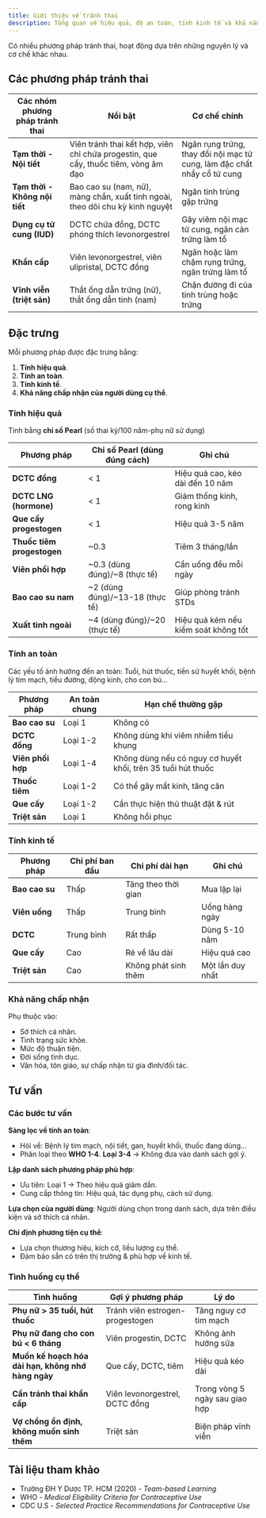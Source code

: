 ```yaml
---
title: Giới thiệu về tránh thai
description: Tổng quan về hiệu quả, độ an toàn, tính kinh tế và khả năng chấp nhận của các phương pháp tránh thai.
---
```


Có nhiều phương pháp tránh thai, hoạt động dựa trên những nguyên lý và cơ chế khác nhau.

## Các phương pháp tránh thai

| Các nhóm phương pháp tránh thai | Nổi bật                                                                            | Cơ chế chính                                                            |
| ------------------------------- | ---------------------------------------------------------------------------------- | ----------------------------------------------------------------------- |
| **Tạm thời - Nội tiết**         | Viên tránh thai kết hợp, viên chỉ chứa progestin, que cấy, thuốc tiêm, vòng âm đạo | Ngăn rụng trứng, thay đổi nội mạc tử cung, làm đặc chất nhầy cổ tử cung |
| **Tạm thời - Không nội tiết**   | Bao cao su (nam, nữ), màng chắn, xuất tinh ngoài, theo dõi chu kỳ kinh nguyệt      | Ngăn tinh trùng gặp trứng                                               |
| **Dụng cụ tử cung (IUD)**       | DCTC chứa đồng, DCTC phóng thích levonorgestrel                                    | Gây viêm nội mạc tử cung, ngăn cản trứng làm tổ                         |
| **Khẩn cấp**                    | Viên levonorgestrel, viên ulipristal, DCTC đồng                                    | Ngăn hoặc làm chậm rụng trứng, ngăn trứng làm tổ                        |
| **Vĩnh viễn (triệt sản)**       | Thắt ống dẫn trứng (nữ), thắt ống dẫn tinh (nam)                                   | Chặn đường đi của tinh trùng hoặc trứng                                 |

## Đặc trưng

Mỗi phương pháp được đặc trưng bằng:

1. **Tính hiệu quả**.
2. **Tính an toàn**.
3. **Tính kinh tế**.
4. **Khả năng chấp nhận của người dùng cụ thể**.

### Tính hiệu quả

Tính bằng **chỉ số Pearl** (số thai kỳ/100 năm-phụ nữ sử dụng)

| Phương pháp                | Chỉ số Pearl (dùng đúng cách)   | Ghi chú                              |
| -------------------------- | ------------------------------- | ------------------------------------ |
| **DCTC đồng**              | < 1                             | Hiệu quả cao, kéo dài đến 10 năm     |
| **DCTC LNG (hormone)**     | < 1                             | Giảm thống kinh, rong kinh           |
| **Que cấy progestogen**    | < 1                             | Hiệu quả 3-5 năm                     |
| **Thuốc tiêm progestogen** | ~0.3                            | Tiêm 3 tháng/lần                     |
| **Viên phối hợp**          | ~0.3 (dùng đúng)/~8 (thực tế)   | Cần uống đều mỗi ngày                |
| **Bao cao su nam**         | ~2 (dùng đúng)/~13-18 (thực tế) | Giúp phòng tránh STDs                |
| **Xuất tinh ngoài**        | ~4 (dùng đúng)/~20 (thực tế)    | Hiệu quả kém nếu kiểm soát không tốt |

### Tính an toàn

Các yếu tố ảnh hưởng đến an toàn: Tuổi, hút thuốc, tiền sử huyết khối, bệnh lý tim mạch, tiểu đường, động kinh, cho con bú...

| Phương pháp       | An toàn chung | Hạn chế thường gặp                                           |
| ----------------- | ------------- | ------------------------------------------------------------ |
| **Bao cao su**    | Loại 1        | Không có                                                     |
| **DCTC đồng**     | Loại 1-2      | Không dùng khi viêm nhiễm tiểu khung                         |
| **Viên phối hợp** | Loại 1-4      | Không dùng nếu có nguy cơ huyết khối, trên 35 tuổi hút thuốc |
| **Thuốc tiêm**    | Loại 1-2      | Có thể gây mất kinh, tăng cân                                |
| **Que cấy**       | Loại 1-2      | Cần thực hiện thủ thuật đặt & rút                            |
| **Triệt sản**     | Loại 1        | Không hồi phục                                               |

### Tính kinh tế

| Phương pháp    | Chi phí ban đầu | Chi phí dài hạn      | Ghi chú          |
| -------------- | --------------- | -------------------- | ---------------- |
| **Bao cao su** | Thấp            | Tăng theo thời gian  | Mua lặp lại      |
| **Viên uống**  | Thấp            | Trung bình           | Uống hàng ngày   |
| **DCTC**       | Trung bình      | Rất thấp             | Dùng 5-10 năm    |
| **Que cấy**    | Cao             | Rẻ về lâu dài        | Hiệu quả cao     |
| **Triệt sản**  | Cao             | Không phát sinh thêm | Một lần duy nhất |

### Khả năng chấp nhận

Phụ thuộc vào:

- Sở thích cá nhân.
- Tình trạng sức khỏe.
- Mức độ thuận tiện.
- Đời sống tình dục.
- Văn hóa, tôn giáo, sự chấp nhận từ gia đình/đối tác.

## Tư vấn

### Các bước tư vấn

**Sàng lọc về tính an toàn**:

- Hỏi về: Bệnh lý tim mạch, nội tiết, gan, huyết khối, thuốc đang dùng...
- Phân loại theo **WHO 1-4**. **Loại 3-4** → Không đưa vào danh sách gợi ý.

**Lập danh sách phương pháp phù hợp**:

- Ưu tiên: Loại 1 → Theo hiệu quả giảm dần.
- Cung cấp thông tin: Hiệu quả, tác dụng phụ, cách sử dụng.

**Lựa chọn của người dùng**: Người dùng chọn trong danh sách, dựa trên điều kiện và sở thích cá nhân.

**Chỉ định phương tiện cụ thể**:

- Lựa chọn thương hiệu, kích cỡ, liều lượng cụ thể.
- Đảm bảo sẵn có trên thị trường & phù hợp về kinh tế.

### Tình huống cụ thể

| Tình huống                                         | Gợi ý phương pháp               | Lý do                          |
| -------------------------------------------------- | ------------------------------- | ------------------------------ |
| **Phụ nữ > 35 tuổi, hút thuốc**                    | Tránh viên estrogen-progestogen | Tăng nguy cơ tim mạch          |
| **Phụ nữ đang cho con bú < 6 tháng**               | Viên progestin, DCTC            | Không ảnh hưởng sữa            |
| **Muốn kế hoạch hóa dài hạn, không nhớ hàng ngày** | Que cấy, DCTC, tiêm             | Hiệu quả kéo dài               |
| **Cần tránh thai khẩn cấp**                        | Viên levonorgestrel, DCTC đồng  | Trong vòng 5 ngày sau giao hợp |
| **Vợ chồng ổn định, không muốn sinh thêm**         | Triệt sản                       | Biện pháp vĩnh viễn            |

## Tài liệu tham khảo

- Trường ĐH Y Dược TP. HCM (2020) - _Team-based Learning_
- WHO - _Medical Eligibility Criteria for Contraceptive Use_
- CDC U.S - _Selected Practice Recommendations for Contraceptive Use_
